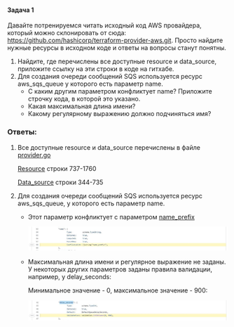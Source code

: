 #### Задача 1
Давайте потренируемся читать исходный код AWS провайдера, который можно склонировать от сюда: https://github.com/hashicorp/terraform-provider-aws.git. Просто найдите нужные ресурсы в исходном коде и ответы на вопросы станут понятны.

1. Найдите, где перечислены все доступные resource и data_source, приложите ссылку на эти строки в коде на гитхабе.
2. Для создания очереди сообщений SQS используется ресурс aws_sqs_queue у которого есть параметр name.
    * С каким другим параметром конфликтует name? Приложите строчку кода, в которой это указано.
    * Какая максимальная длина имени?
    * Какому регулярному выражению должно подчиняться имя?

### Ответы:
1. Все доступные resource и data_source перечислены в файле [provider.go](https://github.com/hashicorp/terraform-provider-aws/blob/main/internal/provider/provider.go)
   
   [Resource](https://github.com/hashicorp/terraform-provider-aws/blob/main/internal/provider/provider.go#L737) строки 737-1760
   
   [Data_source](https://github.com/hashicorp/terraform-provider-aws/blob/main/internal/provider/provider.go#L344) строки 344-735
   

2. Для создания очереди сообщений SQS используется ресурс aws_sqs_queue, у которого есть параметр name.
    * Этот параметр конфликтует с параметром [name_prefix](https://github.com/hashicorp/terraform-provider-aws/blob/5902887f418edd969cff285acb35464a9c435c11/internal/service/sqs/queue.go#L88)
      
      ![ ](ter07_06_1.jpg)
      
   * Максимальная длина имени и регулярное выражение не заданы.
   У некоторых других параметров заданы правила валидации, например, у delay_seconds:
     
     Минимальное значение - 0, максимальное значение - 900:
     
      ![ ](ter07_06_2.jpg)